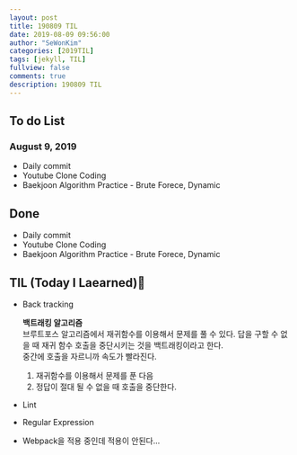 ```yaml
---
layout: post
title: 190809 TIL
date: 2019-08-09 09:56:00
author: "SeWonKim"
categories: [2019TIL]
tags: [jekyll, TIL]
fullview: false
comments: true
description: 190809 TIL
---
```


## To do List

### August 9, 2019

- Daily commit
- Youtube Clone Coding
- Baekjoon Algorithm Practice - Brute Forece, Dynamic

## Done

- Daily commit
- Youtube Clone Coding
- Baekjoon Algorithm Practice - Brute Forece, Dynamic

## TIL (Today I Laearned)🤔

- Back tracking

  **백트래킹 알고리즘**  
  브루트포스 알고리즘에서 재귀함수를 이용해서 문제를 풀 수 있다.
  답을 구할 수 없을 때 재귀 함수 호출을 중단시키는 것을 백트래킹이라고 한다.  
  중간에 호출을 자르니까 속도가 빨라진다.

  1. 재귀함수를 이용해서 문제를 푼 다음
  2. 정답이 절대 될 수 없을 때 호출을 중단한다.

- Lint
- Regular Expression
- Webpack을 적용 중인데 적용이 안된다...
